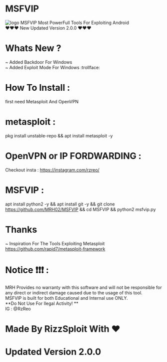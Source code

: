# MSFVIP
![logo](https://user-images.githubusercontent.com/65691315/93559999-a28f8b80-f9b3-11ea-9d51-ca0e5ea723e8.jpg)
MSFVIP Most PowerFull Tools For Exploiting Android <br />
:heart::heart::heart: New Updated Version 2.0.0 :heart::heart::heart:

# Whats New ?
~ Added Backdoor For Windows <br />
~ Added Exploit Mode For Windows
:trollface:

# How To Install :
first need Metasploit And OpenVPN

# metasploit :
pkg install unstable-repo && apt install metasploit -y

# OpenVPN or IP FORDWARDING :
Checkout insta : https://instagram.com/rzreo/

# MSFVIP :
apt install python2 -y && apt install git -y && git clone https://github.com/MRH02/MSFVIP && cd MSFVIP && python2 msfvip.py

# Thanks
~ Inspiration For The Tools Exploiting Metasploit <br />
https://github.com/rapid7/metasploit-framework

# Notice :exclamation::exclamation::exclamation: :
MRH Provides no warranty with this software and will not be responsible for any direct or indirect damage caused due to the usage of this tool. <br />
MSFVIP is built for both Educational and Internal use ONLY. <br />
**Do Not Use For Ilegal Activity! **<br />
IG : @RzReo

#                            Made By RizzSploit With :heart:
#                                Updated Version 2.0.0
